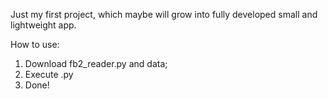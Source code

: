 Just my first project, which maybe will grow into fully developed small and lightweight app. 

How to use: 

1) Download fb2_reader.py and data;
2) Execute .py
3) Done!
